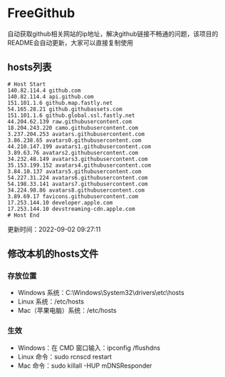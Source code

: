 # FreeGithub
自动获取github相关网站的ip地址，解决github链接不畅通的问题，该项目的README会自动更新，大家可以直接复制使用

## hosts列表
```base
# Host Start
140.82.114.4 github.com
140.82.114.4 api.github.com
151.101.1.6 github.map.fastly.net
54.165.28.21 github.githubassets.com
151.101.1.6 github.global.ssl.fastly.net
44.204.62.139 raw.githubusercontent.com
18.204.243.220 camo.githubusercontent.com
3.237.204.253 avatars.githubusercontent.com
3.86.238.65 avatars0.githubusercontent.com
44.210.147.199 avatars1.githubusercontent.com
3.89.63.76 avatars2.githubusercontent.com
34.232.48.149 avatars3.githubusercontent.com
35.153.199.152 avatars4.githubusercontent.com
3.84.10.137 avatars5.githubusercontent.com
54.227.31.224 avatars6.githubusercontent.com
54.198.33.141 avatars7.githubusercontent.com
34.224.98.86 avatars8.githubusercontent.com
3.89.69.17 favicons.githubusercontent.com
17.253.144.10 developer.apple.com
17.253.144.10 devstreaming-cdn.apple.com
# Host End
```

更新时间：2022-09-02 09:27:11

## 修改本机的hosts文件
### 存放位置
* Windows 系统：C:\Windows\System32\drivers\etc\hosts
* Linux 系统：/etc/hosts
* Mac（苹果电脑）系统：/etc/hosts

### 生效
* Windows：在 CMD 窗口输入：ipconfig /flushdns
* Linux 命令：sudo rcnscd restart
* Mac 命令：sudo killall -HUP mDNSResponder